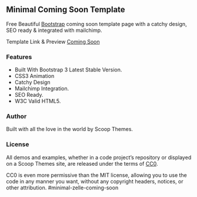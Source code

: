 ## Minimal Coming Soon Template

Free Beautiful  [Bootstrap](http://getbootstrap.com) coming soon template page with a catchy design, SEO ready & integrated with mailchimp.

Template Link & Preview [Coming Soon](http://www.scoopthemes.com/templates/Coming-Soon-Template/)

### Features

+ Built With Bootstrap 3 Latest Stable Version.
+ CSS3 Animation
+ Catchy Design
+ Mailchimp Integration.
+ SEO Ready.
+ W3C Valid HTML5.

### Author

Built with all the love in the world by Scoop Themes.


### License

All demos and examples, whether in a code project’s repository or displayed on a Scoop Themes site, are released under the terms of [CC0](http://en.wikipedia.org/wiki/Creative_Commons_license/).

CC0 is even more permissive than the MIT license, allowing you to use the code in any manner you want, without any copyright headers, notices, or other attribution.
#minimal-zelle-coming-soon
